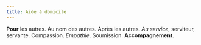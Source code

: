 ```yaml
---
title: Aide à domicile
---
```

**Pour** les autres.
Au nom des autres.
Après les autres.
_Au service_, serviteur, servante.
Compassion.
_Empathie_.
Soumission.
**Accompagnement**.